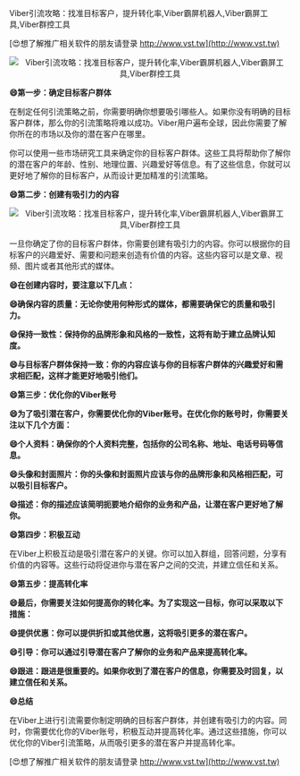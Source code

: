 Viber引流攻略：找准目标客户，提升转化率,Viber霸屏机器人,Viber霸屏工具,Viber群控工具

[😍想了解推广相关软件的朋友请登录 http://www.vst.tw](http://www.vst.tw)

 <center><img src="https://vst.tw/MP4/tuiguang/png/2.png" alt="Viber引流攻略：找准目标客户，提升转化率,Viber霸屏机器人,Viber霸屏工具,Viber群控工具"></center>

**😄第一步：确定目标客户群体**

在制定任何引流策略之前，你需要明确你想要吸引哪些人。如果你没有明确的目标客户群体，那么你的引流策略将难以成功。Viber用户遍布全球，因此你需要了解你所在的市场以及你的潜在客户在哪里。

你可以使用一些市场研究工具来确定你的目标客户群体。这些工具将帮助你了解你的潜在客户的年龄、性别、地理位置、兴趣爱好等信息。有了这些信息，你就可以更好地了解你的目标客户，从而设计更加精准的引流策略。

**😄第二步：创建有吸引力的内容**

 <center><img src="https://vst.tw/MP4/tuiguang/png/5.png" alt="Viber引流攻略：找准目标客户，提升转化率,Viber霸屏机器人,Viber霸屏工具,Viber群控工具"></center>

一旦你确定了你的目标客户群体，你需要创建有吸引力的内容。你可以根据你的目标客户的兴趣爱好、需要和问题来创造有价值的内容。这些内容可以是文章、视频、图片或者其他形式的媒体。

**😄在创建内容时，要注意以下几点：**

**😄确保内容的质量：无论你使用何种形式的媒体，都需要确保它的质量和吸引力。**

**😄保持一致性：保持你的品牌形象和风格的一致性，这将有助于建立品牌认知度。**

**😄与目标客户群体保持一致：你的内容应该与你的目标客户群体的兴趣爱好和需求相匹配，这样才能更好地吸引他们。**

**😄第三步：优化你的Viber账号**

**😄为了吸引潜在客户，你需要优化你的Viber账号。在优化你的账号时，你需要关注以下几个方面：**

**😄个人资料：确保你的个人资料完整，包括你的公司名称、地址、电话号码等信息。**

**😄头像和封面照片：你的头像和封面照片应该与你的品牌形象和风格相匹配，可以吸引目标客户。**

**😄描述：你的描述应该简明扼要地介绍你的业务和产品，让潜在客户更好地了解你。**

**😄第四步：积极互动**

在Viber上积极互动是吸引潜在客户的关键。你可以加入群组，回答问题，分享有价值的内容等。这些行动将促进你与潜在客户之间的交流，并建立信任和关系。

**😄第五步：提高转化率**

**😄最后，你需要关注如何提高你的转化率。为了实现这一目标，你可以采取以下措施：**

**😄提供优惠：你可以提供折扣或其他优惠，这将吸引更多的潜在客户。**

**😄引导：你可以通过引导潜在客户了解你的业务和产品来提高转化率。**

**😄跟进：跟进是很重要的。如果你收到了潜在客户的信息，你需要及时回复，以建立信任和关系。**

**😄总结**

在Viber上进行引流需要你制定明确的目标客户群体，并创建有吸引力的内容。同时，你需要优化你的Viber账号，积极互动并提高转化率。通过这些措施，你可以优化你的Viber引流策略，从而吸引更多的潜在客户并提高转化率。

[😍想了解推广相关软件的朋友请登录 http://www.vst.tw](http://www.vst.tw)



